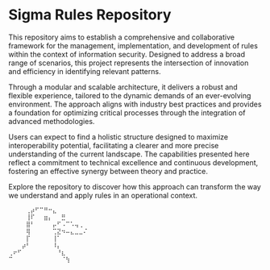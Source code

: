# Sigma Rules Repository

This repository aims to establish a comprehensive and collaborative framework for the management, implementation, and development of rules within the context of information security. Designed to address a broad range of scenarios, this project represents the intersection of innovation and efficiency in identifying relevant patterns.

Through a modular and scalable architecture, it delivers a robust and flexible experience, tailored to the dynamic demands of an ever-evolving environment. The approach aligns with industry best practices and provides a foundation for optimizing critical processes through the integration of advanced methodologies.

Users can expect to find a holistic structure designed to maximize interoperability potential, facilitating a clearer and more precise understanding of the current landscape. The capabilities presented here reflect a commitment to technical excellence and continuous development, fostering an effective synergy between theory and practice.

Explore the repository to discover how this approach can transform the way we understand and apply rules in an operational context.


```⠀
⠀⠀⠀⠀⢀⡴⠋⠉⠛⠒⣄⠀⠀⠀⠀⠀⠀
⠀⠀⠀⠀⢸⠏⠀⠀⣶⡄⠀⠀⣛⠀⠀⠀⠀⠀
⠀⠀⠀⠀⣿⠃⠀⠀⠀⠀⡤⠋⠠⠉⠡⢤⢀⠀
⠀⠀⠀⠀⢿⠀⠀⠀⠀⠀⢉⣝⠲⠤⣄⣀⣀⠌
⠀⠀⠀⠀⡏⠀⠀⠀⠀⠀⢸⠁⠀⠀⠀⠀⠀⠀
⠀⠀⠀⡴⠃⠀⠀⠀⠀⠀⠸⡄⠀⠀⠀⠀⠀⠀
⢀⠖⠋⠀⠀⠀⠀⠀⠀⠀⠀⠘⣆⠀⠀⠀⠀⠀
⠉⠀⠀⠀⠀⠀⠀⠀⠀⠀⠀⠀⠈⢳⠀⠀⠀⠀
```
